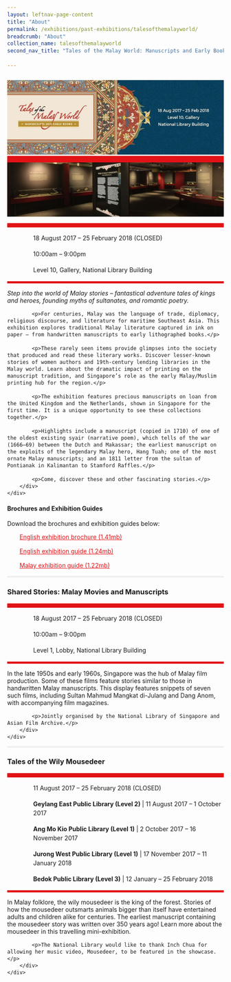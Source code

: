 ```yaml
---
layout: leftnav-page-content
title: "About"
permalink: /exhibitions/past-exhibitions/talesofthemalayworld/
breadcrumb: "About"
collection_name: talesofthemalayworld
second_nav_title: "Tales of the Malay World: Manuscripts and Early Books"

---
```


<section class="sgds-section__about">
<div class="sgds-container__card">
    <div class="row">
        <div class="col is-full" style="border-bottom: 15px solid #E21216; padding: 12px 0 0 0;">
            <img src="/images/event-images/tmw/tales-of-the-malay-world-main-image.jpg" alt="A title card labelled Tales of the Malay World">
        </div>
    </div>    
    <div class="row">
        <div class="col is-full" style="padding: 0 0 12px 0;">
            <img src="/images/event-images/tmw/tales-of-the-malay-world-tab-banner.jpg" alt="A photo showing the introduction wall of Tales of the Malay World">
        </div>
    </div>
        <div class="row">
            <div class="col" style="border-top: 10px solid #E21216; border-bottom: 5px solid #E21216;">
                <ul style="list-style: none; margin-left: 0px;">
                    <li style="margin-bottom: 1rem;">
                        <span class="sgds-icon sgds-icon-calendar" style="font-size: 150%; display: inline-block; float: left; vertical-align: middle;"></span>
                        <div style="line-height: 150%; padding-left: 2.3rem;">18 August 2017 – 25 February 2018 (CLOSED)</div>
                    </li> 
                    <li style="margin-bottom: 1rem;">
                        <span class="sgds-icon sgds-icon-clock" style="font-size: 150%; display: inline-block; float: left; vertical-align: middle;"></span>
                        <div style="line-height: 150%; padding-left: 2.3rem;">10:00am – 9:00pm</div>
                    </li>          
                    <li style="margin-bottom: 1rem;">
                        <span class="sgds-icon sgds-icon-map" style="font-size: 150%; display: inline-block; float: left; vertical-align: middle;"></span>
                        <div style="line-height: 150%; padding-left: 2.3rem;">Level 10, Gallery, National Library Building</div>
                    </li>                    
                    </ul>
            </div>
        </div>
</div>
    
<div class="sgds-container__description">
    <div class="row">
        <div class="col is-full padding--top--lg">
            <p><i>Step into the world of Malay stories – fantastical adventure tales of kings and heroes, founding myths of sultanates, and romantic poetry.</i></p>
            
            <p>For centuries, Malay was the language of trade, diplomacy, religious discourse, and literature for maritime Southeast Asia. This exhibition explores traditional Malay literature captured in ink on paper – from handwritten manuscripts to early lithographed books.</p>

            <p>These rarely seen items provide glimpses into the society that produced and read these literary works. Discover lesser-known stories of women authors and 19th-century lending libraries in the Malay world. Learn about the dramatic impact of printing on the manuscript tradition, and Singapore’s role as the early Malay/Muslim printing hub for the region.</p>

            <p>The exhibition features precious manuscripts on loan from the United Kingdom and the Netherlands, shown in Singapore for the first time. It is a unique opportunity to see these collections together.</p>

            <p>Highlights include a manuscript (copied in 1710) of one of the oldest existing syair (narrative poem), which tells of the war (1666–69) between the Dutch and Makassar; the earliest manuscript on the exploits of the legendary Malay hero, Hang Tuah; one of the most ornate Malay manuscripts; and an 1811 letter from the sultan of Pontianak in Kalimantan to Stamford Raffles.</p>

            <p>Come, discover these and other fascinating stories.</p>
        </div>
    </div>
</div>

<div class="sgds-container__downloads">
    <div class="row">
        <div class="col is-full padding--top--lg">
            <h4>Brochures and Exhibition Guides</h4>
            <p style="margin-top: 5px;">Download the brochures and exhibition guides below:</p>
                    <ul style="list-style: none; margin-left: 5px; color: #E21216">
                        <li style="margin-bottom: 1rem;">
                            <a href="/files/tmw/TMW_Brochure_lowres.pdf" style="color:#E21216;">English exhibition brochure (1.41mb)</a>
                        </li>                         
                        <li style="margin-bottom: 1rem;">
                            <a href="/files/tmw/NLB-TMW-Exh-Guide_Eng_E-Version.pdf" style="color:#E21216;">English exhibition guide (1.24mb)</a>
                        </li>                        
                        <li style="margin-bottom: 1rem;">
                            <a href="/files/tmw/TMW-Exh.-Guide_Malay_E-Version.pdf" style="color:#E21216;">Malay exhibition guide (1.22mb)</a> 
                        </li>
                    </ul>
        </div>
    </div>
</div>

<div class="sgds-container__line padding--lg">
    <div class="row">
        <div class="col is-12" style="padding: 2px 0; background-color: #efefef;">
        </div>
    </div>
</div>

<div class="sgds-container__card">
    <div class="row margin--bottom--xs">
        <div class="col is-12 padding--xs">
            <h3><strong>Shared Stories: Malay Movies and Manuscripts</strong></h3>
        </div>
    </div>
        <div class="row">
            <div class="col" style="border-top: 10px solid #E21216; border-bottom: 5px solid #E21216;">
                <ul style="list-style: none; margin-left: 0px;">
                    <li style="margin-bottom: 1rem;">
                        <span class="sgds-icon sgds-icon-calendar" style="font-size: 150%; display: inline-block; float: left; vertical-align: middle;"></span>
                        <div style="line-height: 150%; padding-left: 2.3rem;">18 August 2017 – 25 February 2018 (CLOSED)</div>
                    </li> 
                    <li style="margin-bottom: 1rem;">
                        <span class="sgds-icon sgds-icon-clock" style="font-size: 150%; display: inline-block; float: left; vertical-align: middle;"></span>
                        <div style="line-height: 150%; padding-left: 2.3rem;">10:00am – 9:00pm</div>
                    </li>          
                    <li style="margin-bottom: 1rem;">
                        <span class="sgds-icon sgds-icon-map" style="font-size: 150%; display: inline-block; float: left; vertical-align: middle;"></span>
                        <div style="line-height: 150%; padding-left: 2.3rem;">Level 1, Lobby, National Library Building</div>
                    </li>                    
                </ul>
            </div>
        </div>
</div>

<div class="sgds-container__description">
    <div class="row">
        <div class="col is-full padding--top--lg">
            <p>In the late 1950s and early 1960s, Singapore was the hub of Malay film production. Some of these films feature stories similar to those in handwritten Malay manuscripts. This display features snippets of seven such films, including Sultan Mahmud Mangkat di-Julang and Dang Anom, with accompanying film magazines.</p>
            
            <p>Jointly organised by the National Library of Singapore and Asian Film Archive.</p>
        </div>
    </div>
</div>
    
<div class="sgds-container__line padding--lg">
    <div class="row">
        <div class="col is-12" style="padding: 2px 0; background-color: #efefef;">
        </div>
    </div>
</div>  

<div class="sgds-container__card">
    <div class="row margin--bottom--xs">
        <div class="col is-12 padding--xs">
            <h3><strong>Tales of the Wily Mousedeer</strong></h3>
        </div>
    </div>
        <div class="row">
            <div class="col" style="border-top: 10px solid #E21216; border-bottom: 5px solid #E21216;">
                <ul style="list-style: none; margin-left: 0px;">
                    <li style="margin-bottom: 1rem;">
                        <span class="sgds-icon sgds-icon-calendar" style="font-size: 150%; display: inline-block; float: left; vertical-align: middle;"></span>
                        <div style="line-height: 150%; padding-left: 2.3rem;">11 August 2017 – 25 February 2018 (CLOSED)</div>
                    </li> 
                    <li style="margin-bottom: 1rem;">
                        <span class="sgds-icon sgds-icon-map" style="font-size: 150%; display: inline-block; float: left; vertical-align: middle;"></span>
                        <div style="line-height: 150%; padding-left: 2.3rem;"><strong>Geylang East Public Library (Level 2)</strong> &#124; 11 August 2017 – 1 October 2017</div>
                    </li>                    
                    <li style="margin-bottom: 1rem;">
                        <div style="line-height: 150%; padding-left: 2.3rem;"><strong>Ang Mo Kio Public Library (Level 1)</strong> &#124; 2 October 2017 – 16 November 2017</div>
                    </li>                    
                    <li style="margin-bottom: 1rem;">
                        <div style="line-height: 150%; padding-left: 2.3rem;"><strong>Jurong West Public Library (Level 1)</strong> &#124; 17 November 2017 – 11 January 2018</div>
                    </li>                       
                    <li style="margin-bottom: 1rem;">
                        <div style="line-height: 150%; padding-left: 2.3rem;"><strong>Bedok Public Library (Level 3)</strong> &#124; 12 January – 25 February 2018</div>
                    </li>                     
                </ul>
            </div>
        </div>
</div>
    
<div class="sgds-container__description">
    <div class="row">
        <div class="col is-full padding--top--lg">
            <p>In Malay folklore, the wily mousedeer is the king of the forest. Stories of how the mousedeer outsmarts animals bigger than itself have entertained adults and children alike for centuries. The earliest manuscript containing the mousedeer story was written over 350 years ago! Learn more about the mousedeer in this travelling mini-exhibition.</p>

            <p>The National Library would like to thank Inch Chua for allowing her music video, Mousedeer, to be featured in the showcase.</p>
        </div>
    </div>
</div>    

</section>

